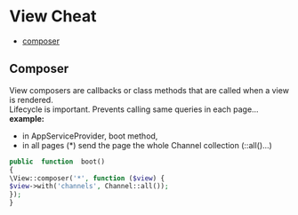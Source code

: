 # View Cheat

* [composer](#composer)

## Composer
View composers are callbacks or class methods that are called when a view is rendered.  
Lifecycle is important. Prevents calling same queries in each page...
**example:** 
* in AppServiceProvider, boot method,
* in all pages (*) send the page the whole Channel collection (::all()...)
```php
public  function  boot()
{
\View::composer('*', function ($view) {
$view->with('channels', Channel::all());
});
}
```

<!--stackedit_data:
eyJoaXN0b3J5IjpbLTE0MTMwMjYwNTddfQ==
-->